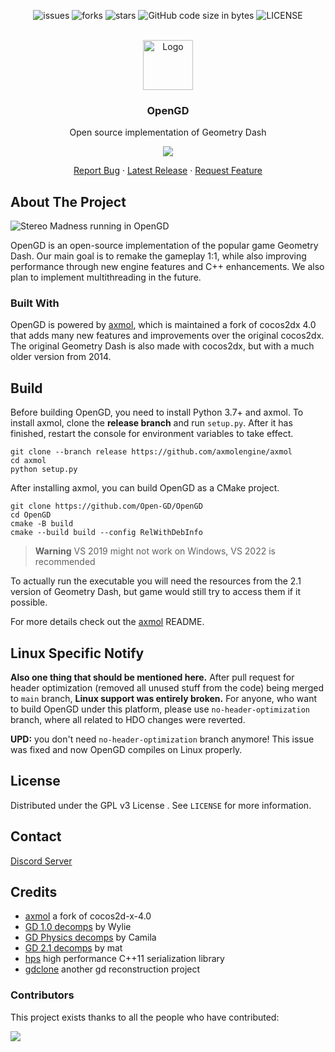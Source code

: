


<div align="center">

![issues](https://img.shields.io/github/issues/Open-GD/OpenGD?style=for-the-badge&color=blue)
![forks](https://img.shields.io/github/forks/Open-GD/OpenGD?style=for-the-badge)
![stars](https://img.shields.io/github/stars/Open-GD/OpenGD?style=for-the-badge&color=blue)
![GitHub code size in bytes](https://img.shields.io/github/languages/code-size/Open-GD/OpenGD?style=for-the-badge&color=blue)
![LICENSE](https://img.shields.io/github/license/Open-GD/OpenGD?style=for-the-badge&color=blue)
</div>

<!-- PROJECT LOGO -->
<br />
<div align="center">
  <a href="https://github.com/Open-GD/OpenGD/releases/latest">
    <img src="https://user-images.githubusercontent.com/54410739/226145157-61edd6d9-eec4-479c-83b6-3f0c32e278c3.png" alt="Logo" width="80" height="80">
  </a>

  <h3 align="center">OpenGD</h3>

  <p align="center">
    Open source implementation of Geometry Dash
    <br />   
  </p>
  
![](https://img.shields.io/badge/platforms-windows%20%7C%20linux%20%7C%20mac%20%7C%20android%20%7C%20ios-blue)
    <p align="center">
    <a href="https://github.com/Open-GD/OpenGD/issues">Report Bug</a>
    ·
    <a href="https://github.com/Open-GD/OpenGD/releases/latest">Latest Release</a>
 · 
 <a href="https://github.com/Open-GD/OpenGD/issues">Request Feature</a>
  </p>
</div>


<!-- ABOUT THE PROJECT -->
## About The Project

![Stereo Madness running in OpenGD](https://cdn.discordapp.com/attachments/847950548921614366/1086798200146497647/6046uyhlekoa1.png "OpenGD")


OpenGD is an open-source implementation of the popular game Geometry Dash. Our main goal is to remake the gameplay 1:1, while also improving performance through new engine features and C++ enhancements. We also plan to implement multithreading in the future.

### Built With

OpenGD is powered by [axmol](https://github.com/axmolengine/axmol), which is maintained a fork of cocos2dx 4.0 that adds many new features and improvements over the original cocos2dx. The original Geometry Dash is also made with cocos2dx, but with a much older version from 2014.

## Build


Before building OpenGD, you need to install Python 3.7+ and axmol. To install axmol, clone the **release branch** and run `setup.py`. After it has finished, restart the console for environment variables to take effect.
```
git clone --branch release https://github.com/axmolengine/axmol
cd axmol
python setup.py
```

After installing axmol, you can build OpenGD as a CMake project.
```
git clone https://github.com/Open-GD/OpenGD
cd OpenGD
cmake -B build
cmake --build build --config RelWithDebInfo
```

> **Warning**
> VS 2019 might not work on Windows, VS 2022 is recommended

To actually run the executable you will need the resources from the 2.1 version of Geometry Dash, but game would still try to access them if it possible.

For more details check out the [axmol](https://github.com/axmolengine/axmol) README.

## Linux Specific Notify

**Also one thing that should be mentioned here.** After pull request for header optimization (removed all unused stuff from the code) being merged to `main` branch, **Linux support was entirely broken.** For anyone, who want to build OpenGD under this platform, please use `no-header-optimization` branch, where all related to HDO changes were reverted.
<br>

**UPD:** you don't need `no-header-optimization` branch anymore! This issue was fixed and now OpenGD compiles on Linux properly.


<!-- LICENSE -->
## License

Distributed under the GPL v3 License . See `LICENSE` for more information.

<!-- CONTACT -->
## Contact

[Discord Server](https://discord.gg/gcbuuR4JWg)


<!-- ACKNOWLEDGMENTS -->
## Credits

* [axmol](https://github.com/axmolengine/axmol) a fork of cocos2d-x-4.0
* [GD 1.0 decomps](https://github.com/Wyliemaster/Geometry-Dash-1.0) by Wylie
* [GD Physics decomps](https://github.com/camila314/gdp) by Camila
* [GD 2.1 decomps](https://github.com/matcool/gd-decomps) by mat
* [hps](https://github.com/jl2922/hps) high performance C++11 serialization library
* [gdclone](https://github.com/opstic/gdclone) another gd reconstruction project

### Contributors
This project exists thanks to all the people who have contributed:

<a href="https://github.com/Open-GD/OpenGD/graphs/contributors">
  <img src="https://contrib.rocks/image?repo=Open-GD/OpenGD" />
</a>
